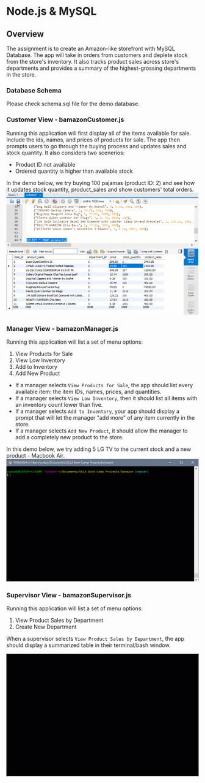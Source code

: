 # Node.js & MySQL

## Overview
The assignment is to create an Amazon-like storefront with MySQL Database. The app will take in orders from customers and deplete stock from the store's inventory. It also tracks product sales across store's departments and provides a summary of the highest-grossing departments in the store.

### Database Schema

Please check schema.sql file for the demo database.

### Customer View - bamazonCustomer.js
Running this application will first display all of the items available for sale. Include the ids, names, and prices of products for sale. The app then prompts users to go through the buying process and updates sales and stock quantity. It also considers two scenerios:
- Product ID not available
- Ordered quantity is higher than available stock

In the demo below, we try buying 100 pajamas (product ID: 2) and see how it updates stock quantity, product_sales and show customers' total orders.
![Customer UI ](./gifs/customers.gif)

### Manager View  - bamazonManager.js

Running this application will list a set of menu options:

1. View Products for Sale
2. View Low Inventory
3. Add to Inventory
4. Add New Product

* If a manager selects `View Products for Sale`, the app should list every available item: the item IDs, names, prices, and quantities.
* If a manager selects `View Low Inventory`, then it should list all items with an inventory count lower than five.
* If a manager selects `Add to Inventory`, your app should display a prompt that will let the manager "add more" of any item currently in the store.
* If a manager selects `Add New Product`, it should allow the manager to add a completely new product to the store.


In this demo below, we try adding 5 LG TV to the current stock and a new product - Macbook Air.
![Manager UI ](./gifs/manager.gif)

### Supervisor View - bamazonSupervisor.js

Running this application will list a set of menu options:

1. View Product Sales by Department
2. Create New Department

When a supervisor selects `View Product Sales by Department`, the app should display a summarized table in their terminal/bash window.

![Supervisor UI ](./gifs/supervisor.gif)